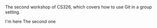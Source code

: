 The second workshop of CS326, which covers how to use Git in a group setting.

I'm here
The second one